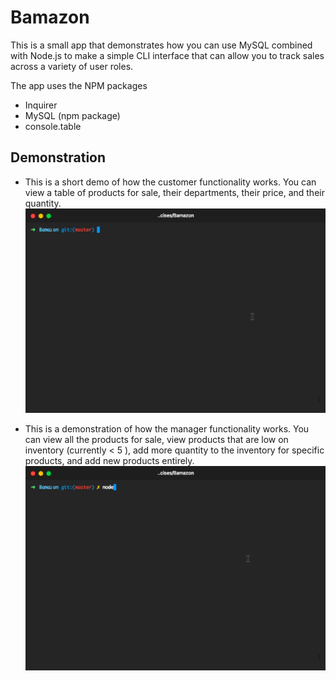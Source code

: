 # Bamazon

This is a small app that demonstrates how you can use MySQL combined with Node.js to make a simple CLI interface that can allow you to track sales across a variety of user roles.

The app uses the NPM packages 
* Inquirer
* MySQL (npm package)
* console.table


## Demonstration
* This is a short demo of how the customer functionality works. You can view a table of products for sale, their departments, their price, and their quantity.  
![Customer Demo](assets/customerdemo.gif)

* This is a demonstration of how the manager functionality works. You can view all the products for sale, view products that are low on inventory (currently < 5 ), add more quantity to the inventory for specific products, and add new products entirely.  
![Manager Demo](assets/managerdemo.gif)